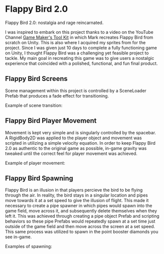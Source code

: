 # Flappy Bird 2.0
Flappy Bird 2.0: nostalgia and rage reincarnated. 

I was inspired to embark on this project thanks to a video on the YouTube Channel [Game Maker's Tool Kit](https://www.youtube.com/@GMTK) in which Mark recreates Flappy Bird from scratch on Unity. This is also where I acquired my sprites from for the project. Since I was given just 10 days to complete a fully functioning game on Unity, I thought Flappy Bird was a challenging yet feasible project to tackle. My main goal in recreating this game was to give users a nostalgic experience that coincided with a polished, functional, and fun final product. 

## Flappy Bird Screens 
Scene management within this project is controlled by a SceneLoader Prefab that produces a fade effect for transitioning.  

Example of scene transition: 

## Flappy Bird Player Movement 
Movement is kept very simple and is singularly controlled by the spacebar. A RigidBody2D was applied to the player object and movement was scripted in utilizing a simple velocity equation. In order to keep Flappy Bird 2.0 as authentic to the original game as possible, in-game gravity was tweaked until the correct feel for player movement was achieved. 

Example of player movement:

## Flappy Bird Spawning
Flappy Bird is an illusion in that players percieve the bird to be flying through the air. In reality, the bird stays in a singular location and pipes move towards it at a set speed to give the illusion of flight. This made it necessary to create a pipe spawner in which pipes would spawn into the game field, move across it, and subsequently delete themselves when they left it. This was achieved through creating a pipe object Prefab and scripting behaviors so these pipe Prefabs would repeatedly spawn at a set time just outside of the game field and then move across the screen at a set speed. This same process was utilized to spawn in the point booster diamonds you see in-game.  

Examples of spawning:


